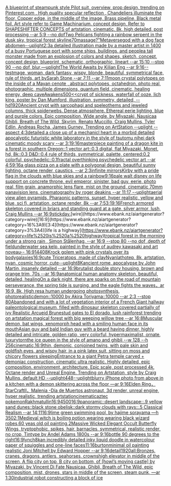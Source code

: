 [A blueprint of steampunk style Pilot suit,  overview, prop design,  trending on Pinterest.com  , High quality specular reflection ,  Chandeliers illuminate the floor, Copper  edge, in the middle of the image, Brass pipeline,  Black metal foil,  Art style refer to Game Machinarium.  concept design, Refer to SHAPESHIFTER CONCEPTS  of artstation, cinematic,  8k, high detailed,  post processing    --ar 5:9   --no dof](https://www.ebank.nz/aiartgenerator?category=A%2520blueprint%2520of%2520steampunk%2520style%2520Pilot%2520suit%2C%2520%2520overview%2C%2520prop%2520design%2C%2520%2520trending%2520on%2520Pinterest.com%2520%2520%2C%2520High%2520quality%2520specular%2520reflection%2520%2C%2520%2520Chandeliers%2520illuminate%2520the%2520floor%2C%2520Copper%2520%2520edge%2C%2520in%2520the%2520middle%2520of%2520the%2520image%2C%2520Brass%2520pipeline%2C%2520%2520Black%2520metal%2520foil%2C%2520%2520Art%2520style%2520refer%2520to%2520Game%2520Machinarium.%2520%2520concept%2520design%2C%2520Refer%2520to%2520SHAPESHIFTER%2520CONCEPTS%2520%2520of%2520artstation%2C%2520cinematic%2C%2520%25208k%2C%2520high%2520detailed%2C%2520%2520post%2520processing%2520%2520%2520%2520--ar%25205%3A9%2520%2520%2520--no%2520dof)[Two Pelicans fighting a rainbow serpent in the dusk sky, tropical forest skyline](https://www.ebank.nz/aiartgenerator?category=Two%2520Pelicans%2520fighting%2520a%2520rainbow%2520serpent%2520in%2520the%2520dusk%2520sky%2C%2520tropical%2520forest%2520skyline)[70](https://www.ebank.nz/aiartgenerator?category=70)[massage?"](https://www.ebank.nz/aiartgenerator?category=massage%3F%22)[Metaverse](https://www.ebank.nz/aiartgenerator?category=Metaverse)[god with a dog face abdomen](https://www.ebank.nz/aiartgenerator?category=god%2520with%2520a%2520dog%2520face%2520abdomen)[--uplight](https://www.ebank.nz/aiartgenerator?category=--uplight)[2:3](https://www.ebank.nz/aiartgenerator?category=2%3A3)[a detailed illustration made by a master artist in 1400 of a busy Portuguese port with some ships, buildings, and people](https://www.ebank.nz/aiartgenerator?category=a%2520detailed%2520illustration%2520made%2520by%2520a%2520master%2520artist%2520in%25201400%2520of%2520a%2520busy%2520Portuguese%2520port%2520with%2520some%2520ships%2C%2520buildings%2C%2520and%2520people)[a tall monster made from an explosion of colors and shapes, sketch, concept, concept design, blueprint, schematic, orthographic, lineart --ar 15:10 --stop 90 --no dof, blur,](https://www.ebank.nz/aiartgenerator?category=a%2520tall%2520monster%2520made%2520from%2520an%2520explosion%2520of%2520colors%2520and%2520shapes%2C%2520sketch%2C%2520concept%2C%2520concept%2520design%2C%2520blueprint%2C%2520schematic%2C%2520orthographic%2C%2520lineart%2520--ar%252015%3A10%2520--stop%252090%2520--no%2520dof%2C%2520blur%2C)[—uplight](https://www.ebank.nz/aiartgenerator?category=%E2%80%94uplight)[The World Awaits by Kilian Eng --ar 9:16](https://www.ebank.nz/aiartgenerator?category=The%2520World%2520Awaits%2520by%2520Kilian%2520Eng%2520--ar%25209%3A16)[--test](https://www.ebank.nz/aiartgenerator?category=--test)[mage, woman, dark fantasy, wispy, blonde, beautiful, symmetrical face, rule of thirds, art bySarah Stone --ar 7:11 --ar 7:11](https://www.ebank.nz/aiartgenerator?category=mage%2C%2520woman%2C%2520dark%2520fantasy%2C%2520wispy%2C%2520blonde%2C%2520beautiful%2C%2520symmetrical%2520face%2C%2520rule%2520of%2520thirds%2C%2520art%2520bySarah%2520Stone%2520--ar%25207%3A11%2520--ar%25207%3A11)[moon crystal polytopes on the inside of a Mayan cenote , abstract polytopes, octahedron, photo real, photographic, multiple dimensions, quantum field, cinematic, healing energy, deep cave](https://www.ebank.nz/aiartgenerator?category=moon%2520crystal%2520polytopes%2520on%2520the%2520inside%2520of%2520a%2520Mayan%2520cenote%2520%2C%2520abstract%2520polytopes%2C%2520octahedron%2C%2520photo%2520real%2C%2520photographic%2C%2520multiple%2520dimensions%2C%2520quantum%2520field%2C%2520cinematic%2C%2520healing%2520energy%2C%2520deep%2520cave)[Awakens](https://www.ebank.nz/aiartgenerator?category=Awakens)[500](https://www.ebank.nz/aiartgenerator?category=500)[<<crypt of sickness, waterfall of ooze, lich king, poster by Dan Mumford, illustration, symmetry, detailed, --hd](https://www.ebank.nz/aiartgenerator?category=%3C%3Ccrypt%2520of%2520sickness%2C%2520waterfall%2520of%2520ooze%2C%2520lich%2520king%2C%2520poster%2520by%2520Dan%2520Mumford%2C%2520illustration%2C%2520symmetry%2C%2520detailed%2C%2520--hd)[](https://www.ebank.nz/aiartgenerator?category=)[1920](https://www.ebank.nz/aiartgenerator?category=1920)[Ancient crypt with sarcophagi and speleothems and jeweled columns, thick spiderwebs. Dense atmosphere. Ethereal eerie lighting, blue and purple colors. Epic composition, Wide angle, by Miyazaki, Nausicaa Ghibli, Breath of The Wild, Skyrim, Renato Muccillo, Craig Mullins, Tyler Edlin, Andreas Rocha, James Gurney. Trending on ArtStation --uplight  --aspect 4:3](https://www.ebank.nz/aiartgenerator?category=Ancient%2520crypt%2520with%2520sarcophagi%2520and%2520speleothems%2520and%2520jeweled%2520columns%2C%2520thick%2520spiderwebs.%2520Dense%2520atmosphere.%2520Ethereal%2520eerie%2520lighting%2C%2520blue%2520and%2520purple%2520colors.%2520Epic%2520composition%2C%2520Wide%2520angle%2C%2520by%2520Miyazaki%2C%2520Nausicaa%2520Ghibli%2C%2520Breath%2520of%2520The%2520Wild%2C%2520Skyrim%2C%2520Renato%2520Muccillo%2C%2520Craig%2520Mullins%2C%2520Tyler%2520Edlin%2C%2520Andreas%2520Rocha%2C%2520James%2520Gurney.%2520Trending%2520on%2520ArtStation%2520--uplight%2520%2520--aspect%25204%3A3)[detailed,](https://www.ebank.nz/aiartgenerator?category=detailed%2C)[a close up of a mechanicl heart in a morbid detailed apocalyptic futuristic white laboratory in the style of tsutomu nihei dark cinematic moody scary --ar 3:1](https://www.ebank.nz/aiartgenerator?category=a%2520close%2520up%2520of%2520a%2520mechanicl%2520heart%2520in%2520a%2520morbid%2520detailed%2520apocalyptic%2520futuristic%2520white%2520laboratory%2520in%2520the%2520style%2520of%2520tsutomu%2520nihei%2520dark%2520cinematic%2520moody%2520scary%2520--ar%25203%3A1)[9:16](https://www.ebank.nz/aiartgenerator?category=9%3A16)[masterpiece painting of a dragon kite in a forest in southern Oregon::1 vector art::0.3 digital, flat Miyazaki, Monet, hd, 8k::0.3 D&D::0.4 rule of thirds, symmetrical, palette, centered:0.2 colorful, psychedelic::0.1](https://www.ebank.nz/aiartgenerator?category=masterpiece%2520painting%2520of%2520a%2520dragon%2520kite%2520in%2520a%2520forest%2520in%2520southern%2520Oregon%3A%3A1%2520vector%2520art%3A%3A0.3%2520digital%2C%2520flat%2520Miyazaki%2C%2520Monet%2C%2520hd%2C%25208k%3A%3A0.3%2520D%26D%3A%3A0.4%2520rule%2520of%2520thirds%2C%2520symmetrical%2C%2520palette%2C%2520centered%3A0.2%2520colorful%2C%2520psychedelic%3A%3A0.1)[fractal overthinking psychedelic vector art --ar 4:5](https://www.ebank.nz/aiartgenerator?category=fractal%2520overthinking%2520psychedelic%2520vector%2520art%2520--ar%25204%3A5)[9:16](https://www.ebank.nz/aiartgenerator?category=9%3A16)[a glass pizza on a plate with a polygonal design, beautiful sunny lighting, octane render, caustics, --ar 2:3](https://www.ebank.nz/aiartgenerator?category=a%2520glass%2520pizza%2520on%2520a%2520plate%2520with%2520a%2520polygonal%2520design%2C%2520beautiful%2520sunny%2520lighting%2C%2520octane%2520render%2C%2520caustics%2C%2520--ar%25202%3A3)[infinite mirrors](https://www.ebank.nz/aiartgenerator?category=infinite%2520mirrors)[Kirby with a pride flag in the clouds with blue skies and a rainbow](https://www.ebank.nz/aiartgenerator?category=Kirby%2520with%2520a%2520pride%2520flag%2520in%2520the%2520clouds%2520with%2520blue%2520skies%2520and%2520a%2520rainbow)[9:16](https://www.ebank.nz/aiartgenerator?category=9%3A16)[pale walt disney on life support on concrete throne, evil emperor, sinister, bad guy, eerie, photo real, film grain, anamorphic lens flare, mist on the ground, cinematic 70mm panavision lens, cinematography by roger deakins --ar 11:17 --uplight](https://www.ebank.nz/aiartgenerator?category=pale%2520walt%2520disney%2520on%2520life%2520support%2520on%2520concrete%2520throne%2C%2520evil%2520emperor%2C%2520sinister%2C%2520bad%2520guy%2C%2520eerie%2C%2520photo%2520real%2C%2520film%2520grain%2C%2520anamorphic%2520lens%2520flare%2C%2520mist%2520on%2520the%2520ground%2C%2520cinematic%252070mm%2520panavision%2520lens%2C%2520cinematography%2520by%2520roger%2520deakins%2520--ar%252011%3A17%2520--uplight)[aerial view alien pyramids, Pharaonic patterns, sunset, hyper realistic, yellow and blue, sci fi, artstation, octane render, 8k --ar 7:5](https://www.ebank.nz/aiartgenerator?category=aerial%2520view%2520alien%2520pyramids%2C%2520Pharaonic%2520patterns%2C%2520sunset%2C%2520hyper%2520realistic%2C%2520yellow%2520and%2520blue%2C%2520sci%2520fi%2C%2520artstation%2C%2520octane%2520render%2C%25208k%2520--ar%25207%3A5)[3:1](https://www.ebank.nz/aiartgenerator?category=3%3A1)[9:16](https://www.ebank.nz/aiartgenerator?category=9%3A16)[French armored skeleton covered in briars and standing guard at a gate, silver armor, lush, Craig Mullins --ar 16:9](https://www.ebank.nz/aiartgenerator?category=French%2520armored%2520skeleton%2520covered%2520in%2520briars%2520and%2520standing%2520guard%2520at%2520a%2520gate%2C%2520silver%2520armor%2C%2520lush%2C%2520Craig%2520Mullins%2520--ar%252016%3A9)[stick](https://www.ebank.nz/aiartgenerator?category=stick)[day.](https://www.ebank.nz/aiartgenerator?category=day.)[wire](https://www.ebank.nz/aiartgenerator?category=wire)[16:9](https://www.ebank.nz/aiartgenerator?category=16%3A9)[3:4](https://www.ebank.nz/aiartgenerator?category=3%3A4)[life is a highway](https://www.ebank.nz/aiartgenerator?category=life%2520is%2520a%2520highway)[tropical forest in the morning under a strong rain , Simon Stålenhag, --ar 16:9 --stop 80 --no dof ,depth of field](https://www.ebank.nz/aiartgenerator?category=tropical%2520forest%2520in%2520the%2520morning%2520under%2520a%2520strong%2520rain%2520%2C%2520Simon%2520St%C3%A5lenhag%2C%2520--ar%252016%3A9%2520--stop%252080%2520--no%2520dof%2520%2Cdepth%2520of%2520field)[underwater sea kelp, painted in the style of audrey kawasaki and art noveau-- 16:9](https://www.ebank.nz/aiartgenerator?category=underwater%2520sea%2520kelp%2C%2520painted%2520in%2520the%2520style%2520of%2520audrey%2520kawasaki%2520and%2520art%2520noveau--%252016%3A9)[1440](https://www.ebank.nz/aiartgenerator?category=1440)[8K](https://www.ebank.nz/aiartgenerator?category=8K)[rock golem with pink crystals over its body](https://www.ebank.nz/aiartgenerator?category=rock%2520golem%2520with%2520pink%2520crystals%2520over%2520its%2520body)[galaxies](https://www.ebank.nz/aiartgenerator?category=galaxies)[16:9](https://www.ebank.nz/aiartgenerator?category=16%3A9)[cute Triceratops ,made of clay](https://www.ebank.nz/aiartgenerator?category=cute%2520Triceratops%2520%2Cmade%2520of%2520clay)[Nyanlathotep, 8k, artstation, nyan, cosmic horror, cute](https://www.ebank.nz/aiartgenerator?category=Nyanlathotep%2C%25208k%2C%2520artstation%2C%2520nyan%2C%2520cosmic%2520horror%2C%2520cute)[--uplight](https://www.ebank.nz/aiartgenerator?category=--uplight)[8K](https://www.ebank.nz/aiartgenerator?category=8K)[ancient rome, apocalypse by John Martin, insanely detailed --ar 16:9](https://www.ebank.nz/aiartgenerator?category=ancient%2520rome%2C%2520apocalypse%2520by%2520John%2520Martin%2C%2520insanely%2520detailed%2520--ar%252016%3A9)[brutalist double story housing, brown and orange trim, 70s --ar 16:9](https://www.ebank.nz/aiartgenerator?category=brutalist%2520double%2520story%2520housing%2C%2520brown%2520and%2520orange%2520trim%2C%252070s%2520--ar%252016%3A9)[anatomical human anatomy skeleton, beautiful, detailed, healing](https://www.ebank.nz/aiartgenerator?category=anatomical%2520human%2520anatomy%2520skeleton%2C%2520beautiful%2C%2520detailed%2C%2520healing)[On a dark night, there are sparks on the road of mountain perseverance, the spring tide is surging, and the eagle fights the waves，ar 16:9, 8k, High res](https://www.ebank.nz/aiartgenerator?category=On%2520a%2520dark%2520night%2C%2520there%2520are%2520sparks%2520on%2520the%2520road%2520of%2520mountain%2520perseverance%2C%2520the%2520spring%2520tide%2520is%2520surging%2C%2520and%2520the%2520eagle%2520fights%2520the%2520waves%EF%BC%8Car%252016%3A9%2C%25208k%2C%2520High%2520res)[a human undergoing photosynthesis, photorealistic](https://www.ebank.nz/aiartgenerator?category=a%2520human%2520undergoing%2520photosynthesis%2C%2520photorealistic)[demon::10000 by Akira Toriyama::10000 --ar 2:3 --stop 80](https://www.ebank.nz/aiartgenerator?category=demon%3A%3A10000%2520by%2520Akira%2520Toriyama%3A%3A10000%2520--ar%25202%3A3%2520--stop%252080)[Abandoned and with a lot of vegetation interior of a French Giant hallway paleontological museum, filled with dinosaur skeleton covered partially of ivy Realistic Arcueid Brunestud gates to El dorado, lush rainforest trending on artstation magical forest with big weeping willow tree --ar 16:8](https://www.ebank.nz/aiartgenerator?category=Abandoned%2520and%2520with%2520a%2520lot%2520of%2520vegetation%2520interior%2520of%2520a%2520French%2520Giant%2520hallway%2520paleontological%2520museum%2C%2520filled%2520with%2520dinosaur%2520skeleton%2520covered%2520partially%2520of%2520ivy%2520Realistic%2520Arcueid%2520Brunestud%2520gates%2520to%2520El%2520dorado%2C%2520lush%2520rainforest%2520trending%2520on%2520artstation%2520magical%2520forest%2520with%2520big%2520weeping%2520willow%2520tree%2520--ar%252016%3A8)[Muscular demon, bat wings, xenomorph head with a smiling human face in its mouth](https://www.ebank.nz/aiartgenerator?category=Muscular%2520demon%2C%2520bat%2520wings%2C%2520xenomorph%2520head%2520with%2520a%2520smiling%2520human%2520face%2520in%2520its%2520mouth)[Asian guy and bald Indian guy with a beard having dinner, highly detailed and intricate, golden ratio, very colorful, hypermaximalist, ornate, luxury](https://www.ebank.nz/aiartgenerator?category=Asian%2520guy%2520and%2520bald%2520Indian%2520guy%2520with%2520a%2520beard%2520having%2520dinner%2C%2520highly%2520detailed%2520and%2520intricate%2C%2520golden%2520ratio%2C%2520very%2520colorful%2C%2520hypermaximalist%2C%2520ornate%2C%2520luxury)[torn](https://www.ebank.nz/aiartgenerator?category=torn)[the ice queen in the style of amano and ghibli --w 128 --h 256](https://www.ebank.nz/aiartgenerator?category=the%2520ice%2520queen%2520in%2520the%2520style%2520of%2520amano%2520and%2520ghibli%2520--w%2520128%2520--h%2520256)[cinematic,](https://www.ebank.nz/aiartgenerator?category=cinematic%2C)[16:9](https://www.ebank.nz/aiartgenerator?category=16%3A9)[thin, demonic, conjoined twins, with pale skin and goldfish eyes, and wispy hair, in a pink latex suit, sitting on moss and chicory flowers sleeping](https://www.ebank.nz/aiartgenerator?category=thin%2C%2520demonic%2C%2520conjoined%2520twins%2C%2520with%2520pale%2520skin%2520and%2520goldfish%2520eyes%2C%2520and%2520wispy%2520hair%2C%2520in%2520a%2520pink%2520latex%2520suit%2C%2520sitting%2520on%2520moss%2520and%2520chicory%2520flowers%2520sleeping)[Entrance to a giant Petra temple carved + demoniac construction, cinematic ultra realistic. Highly detailed, epic composition. environment, architecture. Epic scale, post processed 4k, Octane render and Unreal Engine. Trending on Artstation, style by Craig Mullins, default HD --uplight](https://www.ebank.nz/aiartgenerator?category=Entrance%2520to%2520a%2520giant%2520Petra%2520temple%2520carved%2520%2B%2520demoniac%2520construction%2C%2520cinematic%2520ultra%2520realistic.%2520Highly%2520detailed%2C%2520epic%2520composition.%2520environment%2C%2520architecture.%2520Epic%2520scale%2C%2520post%2520processed%25204k%2C%2520Octane%2520render%2520and%2520Unreal%2520Engine.%2520Trending%2520on%2520Artstation%2C%2520style%2520by%2520Craig%2520Mullins%2C%2520default%2520HD%2520--uplight)[448](https://www.ebank.nz/aiartgenerator?category=448)[--uplight](https://www.ebank.nz/aiartgenerator?category=--uplight)[blurry iPhone photo from above  in a kitchen with a demon skittering across the floor  —ar 9:16](https://www.ebank.nz/aiartgenerator?category=blurry%2520iPhone%2520photo%2520from%2520above%2520%2520in%2520a%2520kitchen%2520with%2520a%2520demon%2520skittering%2520across%2520the%2520floor%2520%2520%E2%80%94ar%25209%3A16)[Elden Ring，StarCraftⅡ，Malenia -](https://www.ebank.nz/aiartgenerator?category=Elden%2520Ring%EF%BC%8CStarCraft%E2%85%A1%EF%BC%8CMalenia%2520-)[Día de Muertos astronaut, 3d render, unreal engine, hyper realistic, trending artstation](https://www.ebank.nz/aiartgenerator?category=D%C3%ADa%2520de%2520Muertos%2520astronaut%2C%25203d%2520render%2C%2520unreal%2520engine%2C%2520hyper%2520realistic%2C%2520trending%2520artstation)[cinematic](https://www.ebank.nz/aiartgenerator?category=cinematic)[aztec pokemon](https://www.ebank.nz/aiartgenerator?category=aztec%2520pokemon)[Rakhmatullin](https://www.ebank.nz/aiartgenerator?category=Rakhmatullin)[16:9](https://www.ebank.nz/aiartgenerator?category=16%3A9)[4500](https://www.ebank.nz/aiartgenerator?category=4500)[16:9](https://www.ebank.nz/aiartgenerator?category=16%3A9)[panoramic::desert landscape::.9 yellow sand dunes::black stone obelisk::dark stormy clouds with rays::.5 Classical Realism --ar 14:11](https://www.ebank.nz/aiartgenerator?category=panoramic%3A%3Adesert%2520landscape%3A%3A.9%2520yellow%2520sand%2520dunes%3A%3Ablack%2520stone%2520obelisk%3A%3Adark%2520stormy%2520clouds%2520with%2520rays%3A%3A.5%2520Classical%2520Realism%2520--ar%252014%3A11)[16:9](https://www.ebank.nz/aiartgenerator?category=16%3A9)[lime green swimming pool, by hajime sorayama —h 350](https://www.ebank.nz/aiartgenerator?category=lime%2520green%2520swimming%2520pool%2C%2520by%2520hajime%2520sorayama%2520%E2%80%94h%2520350)[2:1](https://www.ebank.nz/aiartgenerator?category=2%3A1)[Medieval witch is boiling potion,wearing wearing black wizard robes,60 yeas old,oil painting,](https://www.ebank.nz/aiartgenerator?category=Medieval%2520witch%2520is%2520boiling%2520potion%2Cwearing%2520wearing%2520black%2520wizard%2520robes%2C60%2520yeas%2520old%2Coil%2520painting%2C)[2](https://www.ebank.nz/aiartgenerator?category=2)[Massive Wicked Elegant Occult Butterfly Wings, tryptophobic, spikes, hair, barnacles, symmetrical, realistic render, no crop, Tintype by Andel Adams 1800s --ar 9:16](https://www.ebank.nz/aiartgenerator?category=Massive%2520Wicked%2520Elegant%2520Occult%2520Butterfly%2520Wings%2C%2520tryptophobic%2C%2520spikes%2C%2520hair%2C%2520barnacles%2C%2520symmetrical%2C%2520realistic%2520render%2C%2520no%2520crop%2C%2520Tintype%2520by%2520Andel%2520Adams%25201800s%2520--ar%25209%3A16)[bottle 90 degrees to the right](https://www.ebank.nz/aiartgenerator?category=bottle%252090%2520degrees%2520to%2520the%2520right)[16:9](https://www.ebank.nz/aiartgenerator?category=16%3A9)[lynch](https://www.ebank.nz/aiartgenerator?category=lynch)[8k](https://www.ebank.nz/aiartgenerator?category=8k)[an incredibly detailed inky liquid doodle in watercolour paper of squiggles and one-line faces](https://www.ebank.nz/aiartgenerator?category=an%2520incredibly%2520detailed%2520inky%2520liquid%2520doodle%2520in%2520watercolour%2520paper%2520of%2520squiggles%2520and%2520one-line%2520faces)[11:16](https://www.ebank.nz/aiartgenerator?category=11%3A16)[burton](https://www.ebank.nz/aiartgenerator?category=burton)[minimal oil painting realistic Joni Mitchell by Edward Hopper --ar 9:16](https://www.ebank.nz/aiartgenerator?category=minimal%2520oil%2520painting%2520realistic%2520Joni%2520Mitchell%2520by%2520Edward%2520Hopper%2520--ar%25209%3A16)[](https://www.ebank.nz/aiartgenerator?category=)[detail](https://www.ebank.nz/aiartgenerator?category=detail)[1920](https://www.ebank.nz/aiartgenerator?category=1920)[all:Bronzes, cranes, dragons, antlers, seahorses, crowns](https://www.ebank.nz/aiartgenerator?category=all%3ABronzes%2C%2520cranes%2C%2520dragons%2C%2520antlers%2C%2520seahorses%2C%2520crowns)[high elevator in middle of the screen, A flip city on top, B city on bottom, of [howl’s moving castle] by Miyazaki, by Vincent Di Fate Nausicaa, Ghibli, Breath of The Wild, epic composition, mist, drones, stars in middle of the screen, steam punk, —ar 1:30](https://www.ebank.nz/aiartgenerator?category=high%2520elevator%2520in%2520middle%2520of%2520the%2520screen%2C%2520A%2520flip%2520city%2520on%2520top%2C%2520B%2520city%2520on%2520bottom%2C%2520of%2520%5Bhowl%E2%80%99s%2520moving%2520castle%5D%2520by%2520Miyazaki%2C%2520by%2520Vincent%2520Di%2520Fate%2520Nausicaa%2C%2520Ghibli%2C%2520Breath%2520of%2520The%2520Wild%2C%2520epic%2520composition%2C%2520mist%2C%2520drones%2C%2520stars%2520in%2520middle%2520of%2520the%2520screen%2C%2520steam%2520punk%2C%2520%E2%80%94ar%25201%3A30)[industrial robot constructing a block of ice](https://www.ebank.nz/aiartgenerator?category=industrial%2520robot%2520constructing%2520a%2520block%2520of%2520ice)
